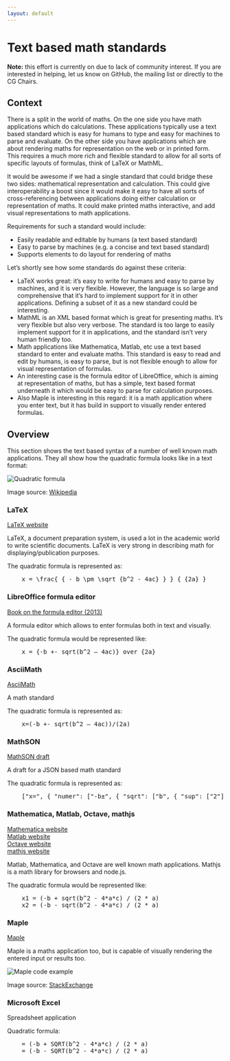 ```yaml
---
layout: default
---
```


# Text based math standards

**Note:** this effort is currently on due to lack of community interest. If you are interested in helping, let us know on GitHub, the mailing list or directly to the CG Chairs.

## Context

There is a split in the world of maths. On the one side you have math applications which do calculations. These applications typically use a text based standard which is easy for humans to type and easy for machines to parse and evaluate. On the other side you have applications which are about rendering maths for representation on the web or in printed form. This requires a much more rich and flexible standard to allow for all sorts of specific layouts of formulas, think of LaTeX or MathML.

It would be awesome if we had a single standard that could bridge these two sides: mathematical representation and calculation. This could give interoperability a boost since it would make it easy to have all sorts of cross-referencing between applications doing either calculation or representation of maths. It could make printed maths interactive, and add visual representations to math applications.

Requirements for such a standard would include:

- Easily readable and editable by humans (a text based standard)
- Easy to parse by machines (e.g. a concise and text based standard)
- Supports elements to do layout for rendering of maths

Let’s shortly see how some standards do against these criteria:

- LaTeX works great: it’s easy to write for humans and easy to parse by machines, and it is very flexible. However,  the language is so large and comprehensive that it’s hard to implement support for it in other applications. Defining a subset of it as a new standard could be interesting.
- MathML is an XML based format which is great for presenting maths. It’s very flexible but also very verbose. The standard is too large to easily implement support for it in applications, and the standard isn’t very human friendly too.
- Math applications like Mathematica, Matlab, etc use a text based standard to enter and evaluate maths. This standard is easy to read and edit by humans, is easy to parse, but is not flexible enough to allow for visual representation of formulas.
- An interesting case is the formula editor of LibreOffice, which is aiming at representation of maths, but has a simple, text based format underneath it which would be easy to parse for calculation purposes.
- Also Maple is interesting in this regard: it is a math application where you enter text, but it has build in support to visually render entered formulas.

## Overview

This section shows the text based syntax of a number of well known math applications. They all show how the quadratic formula looks like in a text format:

![Quadratic formula](https://w3c.github.io/mathonwebpages/img/quadratic_formula.png)

Image source: [Wikipedia](https://www.wikiwand.com/en/Quadratic_equation)


### LaTeX

[LaTeX website](https://www.wikiwand.com/en/LaTeX)

LaTeX, a document preparation system, is used a lot in the academic world to write scientific documents. LaTeX is very strong in describing math for displaying/publication purposes.

The quadratic formula is represented as:

<pre>
    x = \frac{ { - b \pm \sqrt {b^2 - 4ac} } } { {2a} }
</pre>

### LibreOffice formula editor

[Book on the formula editor (2013)](https://wiki.documentfoundation.org/images/3/37/MG40-MathGuide.pdf)

A formula editor which allows to enter formulas both in text and visually.

The quadratic formula would be represented like:

<pre>
    x = {-b +- sqrt(b^2 – 4ac)} over {2a}
</pre>

### AsciiMath

[AsciiMath](https://www.wikiwand.com/en/AsciiMath)

A math standard

The quadratic formula is represented as:

<pre>
    x=(-b +- sqrt(b^2 – 4ac))/(2a)
</pre>

### MathSON

[MathSON draft](https://gist.github.com/laughinghan/4350e4438e6cfc951826)

A draft for a JSON based math standard

The quadratic formula is represented as:

<pre>
    ["x=", { "numer": ["-b±", { "sqrt": ["b", { "sup": ["2"] }, "-4ac"] }], "denom": ["2a"] }]
</pre>

### Mathematica, Matlab, Octave, mathjs

[Mathematica website](https://www.wolfram.com/mathematica/)</br>
[Matlab website](http://www.mathworks.com/index.html?s_tid=gn_loc_drop)</br>
[Octave website](https://www.gnu.org/software/octave/)</br>
[mathjs website](http://mathjs.org/)

Matlab, Mathematica, and Octave are well known math applications. Mathjs is a math library for browsers and node.js.

The quadratic formula would be represented like:

<pre>
    x1 = (-b + sqrt(b^2 - 4*a*c) / (2 * a)
    x2 = (-b - sqrt(b^2 - 4*a*c) / (2 * a)
</pre>

### Maple

[Maple](http://www.maplesoft.com/)

Maple is a maths application too, but is capable of visually rendering the entered input or results too.

![Maple code example](https://w3c.github.io/mathonwebpages/img/maple_code_example.jpg)

Image source: [StackExchange](http://tex.stackexchange.com/questions/66143/maple-package-for-latex)


### Microsoft Excel

Spreadsheet application

Quadratic formula:

<pre>
    = (-b + SQRT(b^2 - 4*a*c) / (2 * a)
    = (-b - SQRT(b^2 - 4*a*c) / (2 * a)
</pre>
